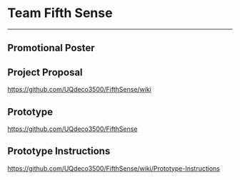 # Team Fifth Sense
***
## Promotional Poster

## Project Proposal
https://github.com/UQdeco3500/FifthSense/wiki

## Prototype
https://github.com/UQdeco3500/FifthSense

## Prototype Instructions
https://github.com/UQdeco3500/FifthSense/wiki/Prototype-Instructions
